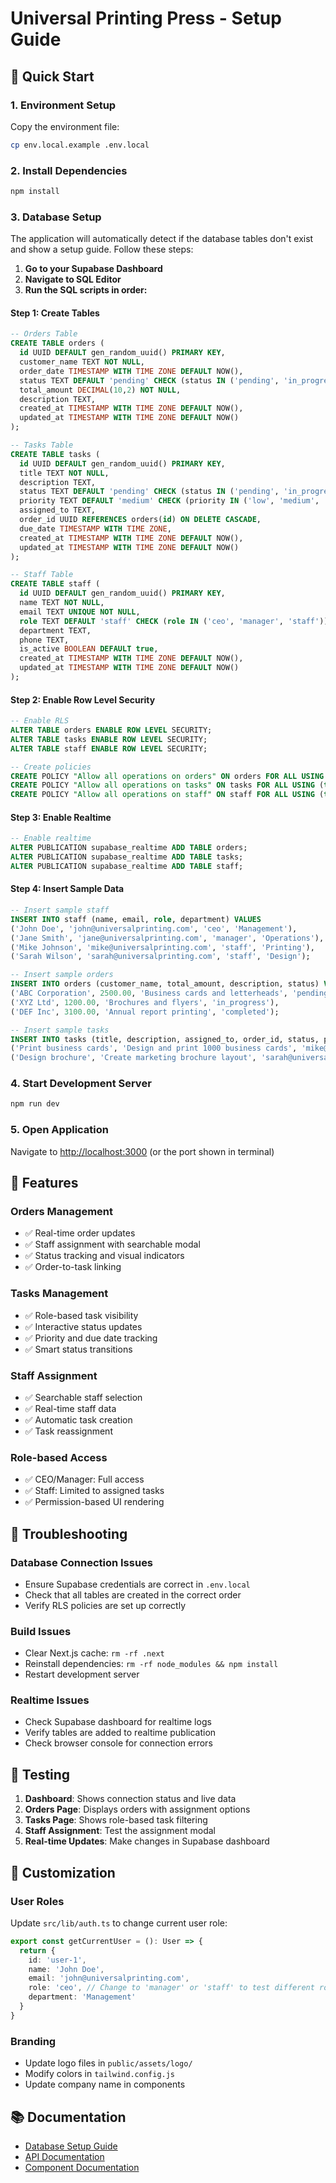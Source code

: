 # Universal Printing Press - Setup Guide

## 🚀 Quick Start

### 1. Environment Setup
Copy the environment file:
```bash
cp env.local.example .env.local
```

### 2. Install Dependencies
```bash
npm install
```

### 3. Database Setup
The application will automatically detect if the database tables don't exist and show a setup guide. Follow these steps:

1. **Go to your Supabase Dashboard**
2. **Navigate to SQL Editor**
3. **Run the SQL scripts in order:**

#### Step 1: Create Tables
```sql
-- Orders Table
CREATE TABLE orders (
  id UUID DEFAULT gen_random_uuid() PRIMARY KEY,
  customer_name TEXT NOT NULL,
  order_date TIMESTAMP WITH TIME ZONE DEFAULT NOW(),
  status TEXT DEFAULT 'pending' CHECK (status IN ('pending', 'in_progress', 'completed', 'cancelled')),
  total_amount DECIMAL(10,2) NOT NULL,
  description TEXT,
  created_at TIMESTAMP WITH TIME ZONE DEFAULT NOW(),
  updated_at TIMESTAMP WITH TIME ZONE DEFAULT NOW()
);

-- Tasks Table
CREATE TABLE tasks (
  id UUID DEFAULT gen_random_uuid() PRIMARY KEY,
  title TEXT NOT NULL,
  description TEXT,
  status TEXT DEFAULT 'pending' CHECK (status IN ('pending', 'in_progress', 'completed', 'cancelled', 'on_hold')),
  priority TEXT DEFAULT 'medium' CHECK (priority IN ('low', 'medium', 'high')),
  assigned_to TEXT,
  order_id UUID REFERENCES orders(id) ON DELETE CASCADE,
  due_date TIMESTAMP WITH TIME ZONE,
  created_at TIMESTAMP WITH TIME ZONE DEFAULT NOW(),
  updated_at TIMESTAMP WITH TIME ZONE DEFAULT NOW()
);

-- Staff Table
CREATE TABLE staff (
  id UUID DEFAULT gen_random_uuid() PRIMARY KEY,
  name TEXT NOT NULL,
  email TEXT UNIQUE NOT NULL,
  role TEXT DEFAULT 'staff' CHECK (role IN ('ceo', 'manager', 'staff')),
  department TEXT,
  phone TEXT,
  is_active BOOLEAN DEFAULT true,
  created_at TIMESTAMP WITH TIME ZONE DEFAULT NOW(),
  updated_at TIMESTAMP WITH TIME ZONE DEFAULT NOW()
);
```

#### Step 2: Enable Row Level Security
```sql
-- Enable RLS
ALTER TABLE orders ENABLE ROW LEVEL SECURITY;
ALTER TABLE tasks ENABLE ROW LEVEL SECURITY;
ALTER TABLE staff ENABLE ROW LEVEL SECURITY;

-- Create policies
CREATE POLICY "Allow all operations on orders" ON orders FOR ALL USING (true);
CREATE POLICY "Allow all operations on tasks" ON tasks FOR ALL USING (true);
CREATE POLICY "Allow all operations on staff" ON staff FOR ALL USING (true);
```

#### Step 3: Enable Realtime
```sql
-- Enable realtime
ALTER PUBLICATION supabase_realtime ADD TABLE orders;
ALTER PUBLICATION supabase_realtime ADD TABLE tasks;
ALTER PUBLICATION supabase_realtime ADD TABLE staff;
```

#### Step 4: Insert Sample Data
```sql
-- Insert sample staff
INSERT INTO staff (name, email, role, department) VALUES
('John Doe', 'john@universalprinting.com', 'ceo', 'Management'),
('Jane Smith', 'jane@universalprinting.com', 'manager', 'Operations'),
('Mike Johnson', 'mike@universalprinting.com', 'staff', 'Printing'),
('Sarah Wilson', 'sarah@universalprinting.com', 'staff', 'Design');

-- Insert sample orders
INSERT INTO orders (customer_name, total_amount, description, status) VALUES
('ABC Corporation', 2500.00, 'Business cards and letterheads', 'pending'),
('XYZ Ltd', 1200.00, 'Brochures and flyers', 'in_progress'),
('DEF Inc', 3100.00, 'Annual report printing', 'completed');

-- Insert sample tasks
INSERT INTO tasks (title, description, assigned_to, order_id, status, priority) VALUES
('Print business cards', 'Design and print 1000 business cards', 'mike@universalprinting.com', (SELECT id FROM orders WHERE customer_name = 'ABC Corporation'), 'pending', 'high'),
('Design brochure', 'Create marketing brochure layout', 'sarah@universalprinting.com', (SELECT id FROM orders WHERE customer_name = 'XYZ Ltd'), 'in_progress', 'medium');
```

### 4. Start Development Server
```bash
npm run dev
```

### 5. Open Application
Navigate to [http://localhost:3000](http://localhost:3000) (or the port shown in terminal)

## 🎯 Features

### Orders Management
- ✅ Real-time order updates
- ✅ Staff assignment with searchable modal
- ✅ Status tracking and visual indicators
- ✅ Order-to-task linking

### Tasks Management
- ✅ Role-based task visibility
- ✅ Interactive status updates
- ✅ Priority and due date tracking
- ✅ Smart status transitions

### Staff Assignment
- ✅ Searchable staff selection
- ✅ Real-time staff data
- ✅ Automatic task creation
- ✅ Task reassignment

### Role-based Access
- ✅ CEO/Manager: Full access
- ✅ Staff: Limited to assigned tasks
- ✅ Permission-based UI rendering

## 🔧 Troubleshooting

### Database Connection Issues
- Ensure Supabase credentials are correct in `.env.local`
- Check that all tables are created in the correct order
- Verify RLS policies are set up correctly

### Build Issues
- Clear Next.js cache: `rm -rf .next`
- Reinstall dependencies: `rm -rf node_modules && npm install`
- Restart development server

### Realtime Issues
- Check Supabase dashboard for realtime logs
- Verify tables are added to realtime publication
- Check browser console for connection errors

## 📱 Testing

1. **Dashboard**: Shows connection status and live data
2. **Orders Page**: Displays orders with assignment options
3. **Tasks Page**: Shows role-based task filtering
4. **Staff Assignment**: Test the assignment modal
5. **Real-time Updates**: Make changes in Supabase dashboard

## 🎨 Customization

### User Roles
Update `src/lib/auth.ts` to change current user role:
```typescript
export const getCurrentUser = (): User => {
  return {
    id: 'user-1',
    name: 'John Doe',
    email: 'john@universalprinting.com',
    role: 'ceo', // Change to 'manager' or 'staff' to test different roles
    department: 'Management'
  }
}
```

### Branding
- Update logo files in `public/assets/logo/`
- Modify colors in `tailwind.config.js`
- Update company name in components

## 📚 Documentation

- [Database Setup Guide](database-setup.md)
- [API Documentation](docs/api.md)
- [Component Documentation](docs/components.md)














